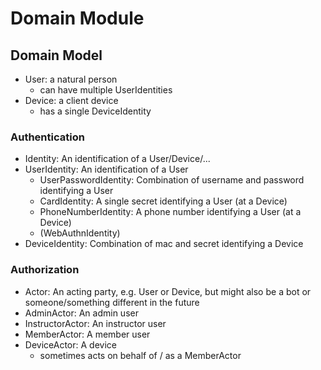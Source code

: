 # Domain Module

## Domain Model

* User: a natural person
  * can have multiple UserIdentities
* Device: a client device
  * has a single DeviceIdentity

### Authentication

* Identity: An identification of a User/Device/...
* UserIdentity: An identification of a User
  * UserPasswordIdentity: Combination of username and password identifying a User
  * CardIdentity: A single secret identifying a User (at a Device)
  * PhoneNumberIdentity: A phone number identifying a User (at a Device)
  * (WebAuthnIdentity)
* DeviceIdentity: Combination of mac and secret identifying a Device

### Authorization

* Actor: An acting party, e.g. User or Device, but might also be a bot or someone/something different in the future
* AdminActor: An admin user
* InstructorActor: An instructor user
* MemberActor: A member user
* DeviceActor: A device
  * sometimes acts on behalf of / as a MemberActor